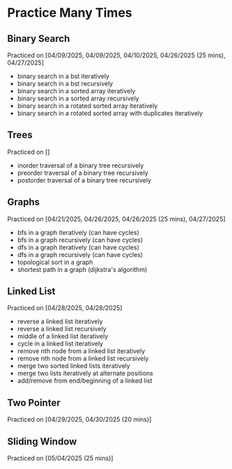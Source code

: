 # Practice Many Times

## Binary Search

Practiced on [04/09/2025, 04/09/2025, 04/10/2025, 04/26/2025 (25 mins), 04/27/2025]

- binary search in a bst iteratively
- binary search in a bst recursively
- binary search in a sorted array iteratively
- binary search in a sorted array recursively
- binary search in a rotated sorted array iteratively
- binary search in a rotated sorted array with duplicates iteratively

## Trees

Practiced on []

- inorder traversal of a binary tree recursively
- preorder traversal of a binary tree recursively
- postorder traversal of a binary tree recursively


## Graphs

Practiced on [04/21/2025, 04/26/2025, 04/26/2025 (25 mins), 04/27/2025]

- bfs in a graph iteratively (can have cycles)
- bfs in a graph recursively (can have cycles)
- dfs in a graph iteratively (can have cycles)
- dfs in a graph recursively (can have cycles)
- topological sort in a graph
- shortest path in a graph (dijkstra's algorithm)

## Linked List

Practiced on [04/28/2025, 04/28/2025]

- reverse a linked list iteratively
- reverse a linked list recursively
- middle of a linked list iteratively
- cycle in a linked list iteratively
- remove nth node from a linked list iteratively
- remove nth node from a linked list recursively
- merge two sorted linked lists iteratively
- merge two lists iteratively at alternate positions
- add/remove from end/beginning of a linked list

## Two Pointer

Practiced on [04/29/2025, 04/30/2025 (20 mins)]

## Sliding Window

Practiced on [05/04/2025 (25 mins)]
